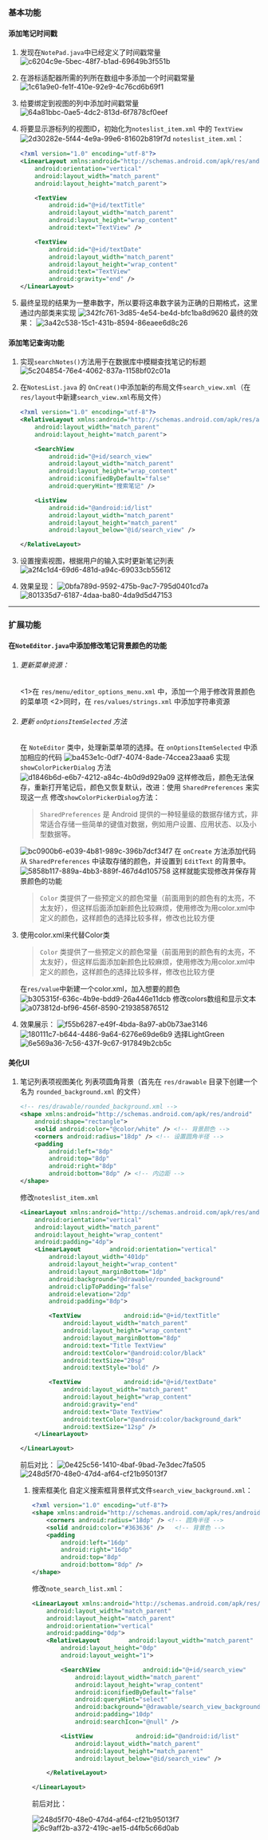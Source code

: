 ### 基本功能

#### 添加笔记时间戳

1. 发现在`NotePad.java`中已经定义了时间戳常量
   ![c6204c9e-5bec-48f7-b1ad-69649b3f551b](file:///C:/Users/zjinh/Pictures/Typedown/c6204c9e-5bec-48f7-b1ad-69649b3f551b.png)

2. 在游标适配器所需的列所在数组中多添加一个时间戳常量
   ![1c61a9e0-fe1f-410e-92e9-4c76cd6b69f1](file:///C:/Users/zjinh/Pictures/Typedown/1c61a9e0-fe1f-410e-92e9-4c76cd6b69f1.png)

3. 给要绑定到视图的列中添加时间戳常量
   ![64a81bbc-0ae5-4dc2-813d-6f7878cf0eef](file:///C:/Users/zjinh/Pictures/Typedown/64a81bbc-0ae5-4dc2-813d-6f7878cf0eef.png)

4. 将要显示游标列的视图ID，初始化为`noteslist_item.xml` 中的 `TextView`
   ![2d30282e-5f44-4e9a-99e6-81602b819f7d](file:///C:/Users/zjinh/Pictures/Typedown/2d30282e-5f44-4e9a-99e6-81602b819f7d.png)
   `noteslist_item.xml`：
   
   ```xml
   <?xml version="1.0" encoding="utf-8"?>
   <LinearLayout xmlns:android="http://schemas.android.com/apk/res/android"
       android:orientation="vertical"
       android:layout_width="match_parent"
       android:layout_height="match_parent">
   
       <TextView
           android:id="@+id/textTitle"
           android:layout_width="match_parent"
           android:layout_height="wrap_content"
           android:text="TextView" />
   
       <TextView
           android:id="@+id/textDate"
           android:layout_width="match_parent"
           android:layout_height="wrap_content"
           android:text="TextView"
           android:gravity="end" />
   </LinearLayout>
   ```

5. 最终呈现的结果为一整串数字，所以要将这串数字装为正确的日期格式，这里通过内部类来实现
   ![342fc761-3d85-4e54-be4d-bfc1ba8d9620](file:///C:/Users/zjinh/Pictures/Typedown/342fc761-3d85-4e54-be4d-bfc1ba8d9620.png)
   最终的效果：
   ![3a42c538-15c1-431b-8594-86eaee6d8c26](file:///C:/Users/zjinh/Pictures/Typedown/3a42c538-15c1-431b-8594-86eaee6d8c26.png)

#### 添加笔记查询功能

1. 实现`searchNotes()`方法用于在数据库中模糊查找笔记的标题
   ![5c204854-76e4-4062-837a-1158bf02c01a](file:///C:/Users/zjinh/Pictures/Typedown/5c204854-76e4-4062-837a-1158bf02c01a.png)

2. 在`NotesList.java` 的 `OnCreat()`中添加新的布局文件`search_view.xml`（在`res/layout`中新建`search_view.xml`布局文件）
   
   ```xml
   <?xml version="1.0" encoding="utf-8"?>
   <RelativeLayout xmlns:android="http://schemas.android.com/apk/res/android"
       android:layout_width="match_parent"
       android:layout_height="match_parent">
   
       <SearchView
           android:id="@+id/search_view"
           android:layout_width="match_parent"
           android:layout_height="wrap_content"
           android:iconifiedByDefault="false"
           android:queryHint="搜索笔记" />
   
       <ListView
           android:id="@android:id/list"
           android:layout_width="match_parent"
           android:layout_height="match_parent"
           android:layout_below="@id/search_view" />
   
   </RelativeLayout>
   ```

3. 设置搜索视图，根据用户的输入实时更新笔记列表![a2f4c1d4-69d6-481d-a94c-69033cb55612](file:///C:/Users/zjinh/Pictures/Typedown/a2f4c1d4-69d6-481d-a94c-69033cb55612.png)

4. 效果呈现：
   ![0bfa789d-9592-475b-9ac7-795d0401cd7a](file:///C:/Users/zjinh/Pictures/Typedown/0bfa789d-9592-475b-9ac7-795d0401cd7a.png)
   ![801335d7-6187-4daa-ba80-4da9d5d47153](file:///C:/Users/zjinh/Pictures/Typedown/801335d7-6187-4daa-ba80-4da9d5d47153.png)

---

### 扩展功能

#### 在`NoteEditor.java`中添加修改笔记背景颜色的功能

1. ###### 更新菜单资源：
   
   <1>在 `res/menu/editor_options_menu.xml` 中，添加一个用于修改背景颜色的菜单项
   <2>同时，在 `res/values/strings.xml` 中添加字符串资源

2. ###### 更新 `onOptionsItemSelected` 方法
   
   在 `NoteEditor` 类中，处理新菜单项的选择。在 `onOptionsItemSelected` 中添加相应的代码
   ![ba453e1c-0df7-4074-8ade-74ccea23aaa6](file:///C:/Users/zjinh/Pictures/Typedown/ba453e1c-0df7-4074-8ade-74ccea23aaa6.png)
   实现 `showColorPickerDialog` 方法
   ![d1846b6d-e6b7-4212-a84c-4b0d9d929a09](file:///C:/Users/zjinh/Pictures/Typedown/d1846b6d-e6b7-4212-a84c-4b0d9d929a09.png)
   这样修改后，颜色无法保存，重新打开笔记后，颜色又恢复默认，改进：使用 `SharedPreferences` 来实现这一点
   修改`showColorPickerDialog`方法：
   
   > `SharedPreferences` 是 Android 提供的一种轻量级的数据存储方式，非常适合存储一些简单的键值对数据，例如用户设置、应用状态、以及小型数据等。
   
   ![bc0900b6-e039-4b81-989c-396b7dcf34f7](file:///C:/Users/zjinh/Pictures/Typedown/bc0900b6-e039-4b81-989c-396b7dcf34f7.png)
   在 `onCreate` 方法添加代码从 `SharedPreferences` 中读取存储的颜色，并设置到 `EditText` 的背景中。
   ![5858b117-889a-4bb3-889f-467d4d105758](file:///C:/Users/zjinh/Pictures/Typedown/5858b117-889a-4bb3-889f-467d4d105758.png)
   这样就能实现修改并保存背景颜色的功能
   
   > `Color` 类提供了一些预定义的颜色常量（前面用到的颜色有的太亮，不太友好），但这样后面添加新颜色比较麻烦，使用修改为用color.xml中定义的颜色，这样颜色的选择比较多样，修改也比较方便

3. 使用color.xml来代替Color类
   
   > `Color` 类提供了一些预定义的颜色常量（前面用到的颜色有的太亮，不太友好），但这样后面添加新颜色比较麻烦，使用修改为用color.xml中定义的颜色，这样颜色的选择比较多样，修改也比较方便
   
   在`res/value`中新建一个color.xml，加入想要的颜色
   ![b305315f-636c-4b9e-bdd9-26a446e11dcb](file:///C:/Users/zjinh/Pictures/Typedown/b305315f-636c-4b9e-bdd9-26a446e11dcb.png)
   修改colors数组和显示文本
   ![a073812d-bf96-456f-8590-219385876512](file:///C:/Users/zjinh/Pictures/Typedown/a073812d-bf96-456f-8590-219385876512.png)

4. 效果展示：
   ![f55b6287-e49f-4bda-8a97-ab0b73ae3146](file:///C:/Users/zjinh/Pictures/Typedown/f55b6287-e49f-4bda-8a97-ab0b73ae3146.png)
   ![180111c7-b644-4486-9a64-6276e69de6b9](file:///C:/Users/zjinh/Pictures/Typedown/180111c7-b644-4486-9a64-6276e69de6b9.png)
   选择LightGreen
   ![6e569a36-7c56-437f-9c67-917849b2cb5c](file:///C:/Users/zjinh/Pictures/Typedown/6e569a36-7c56-437f-9c67-917849b2cb5c.png)

#### 美化UI

1. 笔记列表项视图美化
   列表项圆角背景（首先在 `res/drawable` 目录下创建一个名为 `rounded_background.xml` 的文件）
   
   ```xml
   <!-- res/drawable/rounded_background.xml -->
   <shape xmlns:android="http://schemas.android.com/apk/res/android"
       android:shape="rectangle">
       <solid android:color="@color/white" /> <!-- 背景颜色 -->
       <corners android:radius="18dp" /> <!-- 设置圆角半径 -->
       <padding
           android:left="8dp"
           android:top="8dp"
           android:right="8dp"
           android:bottom="8dp" /> <!-- 内边距 -->
   </shape>
   ```
   
   修改`noteslist_item.xml`
   
   <?xml version="1.0" encoding="utf-8"?>
   
   ```xml
   <LinearLayout xmlns:android="http://schemas.android.com/apk/res/android"  
       android:orientation="vertical"  
       android:layout_width="match_parent"  
       android:layout_height="wrap_content"  
       android:padding="4dp">  
       <LinearLayout        android:orientation="vertical"  
           android:layout_width="401dp"  
           android:layout_height="wrap_content"  
           android:layout_marginBottom="1dp"  
           android:background="@drawable/rounded_background"  
           android:clipToPadding="false"  
           android:elevation="2dp"  
           android:padding="8dp">  
   
           <TextView            android:id="@+id/textTitle"  
               android:layout_width="match_parent"  
               android:layout_height="wrap_content"  
               android:layout_marginBottom="8dp"  
               android:text="Title TextView"  
               android:textColor="@android:color/black"  
               android:textSize="20sp"  
               android:textStyle="bold" />  
   
           <TextView            android:id="@+id/textDate"  
               android:layout_width="match_parent"  
               android:layout_height="wrap_content"  
               android:gravity="end"  
               android:text="Date TextView"  
               android:textColor="@android:color/background_dark"  
               android:textSize="12sp" />  
       </LinearLayout>
   
   </LinearLayout>
   ```
   
   前后对比：
   ![0e425c56-1410-4baf-9bad-7e3dec7fa505](file:///C:/Users/zjinh/Pictures/Typedown/0e425c56-1410-4baf-9bad-7e3dec7fa505.png)
   ![248d5f70-48e0-47d4-af64-cf21b95013f7](file:///C:/Users/zjinh/Pictures/Typedown/248d5f70-48e0-47d4-af64-cf21b95013f7.png)
   
   1. 搜索框美化
      自定义搜索框背景样式文件`search_view_background.xml`：
      
      ```xml
      <?xml version="1.0" encoding="utf-8"?>
      <shape xmlns:android="http://schemas.android.com/apk/res/android">
          <corners android:radius="18dp" /> <!-- 圆角半径 -->
          <solid android:color="#363636" />   <!-- 背景色 -->
          <padding
              android:left="16dp"
              android:right="16dp"
              android:top="8dp"
              android:bottom="8dp" />
      </shape>
      ```
      
      修改`note_search_list.xml`：
      
      <?xml version="1.0" encoding="utf-8"?>
      
      ```xml
      <LinearLayout xmlns:android="http://schemas.android.com/apk/res/android"  
          android:layout_width="match_parent"  
          android:layout_height="match_parent"  
          android:orientation="vertical"  
          android:padding="0dp">  
          <RelativeLayout        android:layout_width="match_parent"  
              android:layout_height="0dp"  
              android:layout_weight="1">  
      
              <SearchView            android:id="@+id/search_view"  
                  android:layout_width="match_parent"  
                  android:layout_height="wrap_content"  
                  android:iconifiedByDefault="false"  
                  android:queryHint="select"  
                  android:background="@drawable/search_view_background"  
                  android:padding="10dp"  
                  android:searchIcon="@null" />  
      
              <ListView            android:id="@android:id/list"  
                  android:layout_width="match_parent"  
                  android:layout_height="match_parent"  
                  android:layout_below="@id/search_view" />  
      
          </RelativeLayout>
      
      </LinearLayout>
      ```
      
      前后对比：
      
      ![248d5f70-48e0-47d4-af64-cf21b95013f7](file:///C:/Users/zjinh/Pictures/Typedown/248d5f70-48e0-47d4-af64-cf21b95013f7.png)
      ![6c9aff2b-a372-419c-ae15-d4fb5c66d0ab](file:///C:/Users/zjinh/Pictures/Typedown/6c9aff2b-a372-419c-ae15-d4fb5c66d0ab.png)


